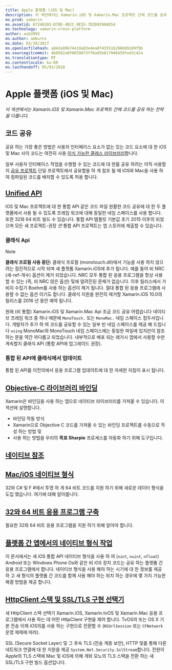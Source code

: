 ```yaml
---
title: Apple 플랫폼 (iOS 및 Mac)
description: 이 섹션에서는 Xamarin.iOS 및 Xamarin.Mac 프로젝트 간에 코드를 공유 하는 전략을 다룹니다.
ms.prod: xamarin
ms.assetid: 67246203-D78E-4DCC-9E55-7D3D93968E54
ms.technology: xamarin-cross-platform
author: asb3993
ms.author: amburns
ms.date: 03/29/2017
ms.openlocfilehash: a842e89b74419a03e4ea8f4355162960d9109f9b
ms.sourcegitcommit: 4b0582a0f06598f3ff8ad5b817946459fed3c42a
ms.translationtype: MT
ms.contentlocale: ko-KR
ms.lasthandoff: 05/03/2018
---
```

# <a name="apple-platform-ios-and-mac"></a>Apple 플랫폼 (iOS 및 Mac)

_이 섹션에서는 Xamarin.iOS 및 Xamarin.Mac 프로젝트 간에 코드를 공유 하는 전략을 다룹니다._

## <a name="code-sharing"></a>코드 공유

공유 하는 가장 좋은 방법은 사용자 인터페이스 요소가 없는 있는 코드 요소에 대 한 iOS 및 Mac 사이 코드는 여전히 사용 [이식 가능한 클래스 라이브러리](~/cross-platform/app-fundamentals/pcl.md)합니다.

일부 사용자 인터페이스 작업을 수행할 수 있는 코드에 대 한를 공유 하려는 아직 사용할지 [공유 프로젝트](~/cross-platform/app-fundamentals/shared-projects.md) 단일 프로젝트에서 공유할을 하 게 참조 될 때 iOS와 Mac을 사용 하 여 컴파일된 코드를 배치할 수 있도록 허용 합니다.

##  <a name="unified-apiunifiedindexmd"></a>[Unified API](unified/index.md)

IOS 및 Mac 프로젝트에 대 한 통합 API 같은 코드 파일 원활한 코드 공유에 대 한 두 플랫폼에서 사용 될 수 있도록 프레임 워크에 대해 동일한 네임 스페이스를 사용 합니다. 또한 32와 64 비트 빌드 수 있습니다. 통합 API 템플릿 기본값 초기 2015 이후의 되었으며 모든 새 프로젝트-권장 *만* 통합 API 프로젝트는 앱 스토어에 제출할 수 있습니다.

### <a name="classic-apis"></a>클래식 Api

> [!NOTE]
> **클래식 프로필 사용 중단:** 클래식 프로필 (monotouch.dll)에서 기능을 사용 하지 않으려는 점진적으로 시작 되며 새 플랫폼 Xamarin.iOS에 추가 됩니다. 예를 들어 비 NRC (새-ref-개수) 옵션이 제거 되었습니다. NRC 모두 통합 된 응용 프로그램을 항상 사용할 수 있는 (즉, 비 NRC 않은 옵션) 및에 알려진된 문제가 없습니다. 이후 릴리스에서 가비지 수집기 Boehm를 사용 하는 옵션이 제거 됩니다. 절대 통합 된 응용 프로그램에 사용할 수 없는 옵션 이기도 합니다. 클래식 지원을 완전히 제거할 Xamarin.iOS 10.0의 릴리스를 2016 년 동안 예약 됩니다.

원래 (비 통합) Xamarin.iOS 및 Xamarin.Mac Api 조금 코드 공유 어렵습니다 네이티브 프레임 워크 중 하나 때문에 `MonoTouch.` 또는 `MonoMac.` 네임 스페이스 접두사입니다.  개발자가 추가 하 여 코드를 공유할 수 있는 일부 빈 네임 스페이스를 제공 해 드립니다 `using` MonoMac와 MonoTouch 네임 스페이스에는 동일한 파일에 있지만이 참조 하는 문을 약간 까다롭고 되었습니다. 내부적으로 배포 되는 레거시 앱에서 사용할 수만 계속할지 클래식 API (통합 API에 업그레이드 권장).


### <a name="updating-from-classic-to-the-unified-api"></a>통합 된 API에 클래식에서 업데이트

통합 된 API를 이전의에서 응용 프로그램 업데이트에 대 한 자세한 지침이 표시 됩니다.

## <a name="binding-objective-c-librariesbindingindexmd"></a>[Objective-C 라이브러리 바인딩](binding/index.md)

Xamarin은 바인딩을 사용 하는 앱으로 네이티브 라이브러리를 가져올 수 있습니다. 이 섹션에 설명합니다.

- 바인딩 작동 방식
- Xamarin으로 Objective C 코드를 가져올 수 있는 바인딩 프로젝트를 수동으로 작성 하는 방법 및
- 사용 하는 방법을 우리의 **목표 Sharpie** 프로세스를 자동화 하기 위해 도구입니다.

## <a name="native-referencesnative-referencesmd"></a>[네이티브 참조](native-references.md)



##  <a name="macios-native-typesnativetypesmd"></a>[Mac/iOS 네이티브 형식](nativetypes.md)

32와 C# 및 F #에서 투명 하 게 64 비트 코드를 지원 하기 위해 새로운 데이터 형식을 도입 했습니다.   여기에 대해 알아봅니다.

##  <a name="building-32-and-64-bit-apps32-and-64indexmd"></a>[32와 64 비트 응용 프로그램 구축](32-and-64/index.md)

필요한 32와 64 비트 응용 프로그램을 지원 하기 위해 알아야 합니다.

## <a name="working-with-native-types-in-cross-platform-appsnative-types-cross-platformmd"></a>[플랫폼 간 앱에서의 네이티브 형식 작업](native-types-cross-platform.md)

이 문서에서는 새 iOS 통합 API 네이티브 형식을 사용 하 여 (`nint`, `nuint`, `nfloat`) Android 또는 Windows Phone Os와 같은 비 iOS 장치 코드는 공유 하는 플랫폼 간 응용 프로그램에서 합니다.
네이티브 형식을 사용 해야 하는 시기에 대 한 정보를 제공 하 고 새 형식의 플랫폼 간 코드를 함께 사용 해야 하는 위치 하는 경우에 몇 가지 가능한 해결 방법을 제공 합니다.


## <a name="httpclient-stack-and-ssltls-implementation-selectorhttp-stackmd"></a>[HttpClient 스택 및 SSL/TLS 구현 선택기](http-stack.md)

새 HttpClient 스택 선택기 Xamarin.iOS, Xamarin.tvOS 및 Xamarin.Mac 응용 프로그램에서 사용 하는 데 어떤 HttpClient 구현을 제어 합니다. TvOS의 또는 OS X 기본 전송 이제 iOS의를 사용 하는 구현으로 전환할 수 (`NSUrlSession` 또는 `CFNetwork` 운영 체제에 따라).

SSL (Secure Socket Layer) 및 그 후속 TLS (전송 계층 보안), HTTP 및를 통해 다른 네트워크 연결에 대 한 지원을 제공 `System.Net.Security.SslStream`합니다. 전원이 Apple의 TLS 스택에 Mac 및 iOS에 의해 개와 모노의 TLS 스택을 전환 하는 새 SSL/TLS 구현 빌드 옵션입니다.
